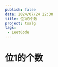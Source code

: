 ```yaml
---
publish: false
date: 2024/07/24 22:30
title: 位1的个数
project: tsalg
tags:
 - LeetCode
---
```


# 位1的个数
